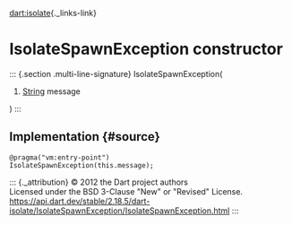 [dart:isolate](../../dart-isolate/dart-isolate-library){._links-link}

IsolateSpawnException constructor
=================================

::: {.section .multi-line-signature}
IsolateSpawnException(

1.  [String](../../dart-core/string-class) message

)
:::

Implementation {#source}
--------------

``` {.language-dart data-language="dart"}
@pragma("vm:entry-point")
IsolateSpawnException(this.message);
```

::: {._attribution}
© 2012 the Dart project authors\
Licensed under the BSD 3-Clause \"New\" or \"Revised\" License.\
<https://api.dart.dev/stable/2.18.5/dart-isolate/IsolateSpawnException/IsolateSpawnException.html>
:::
